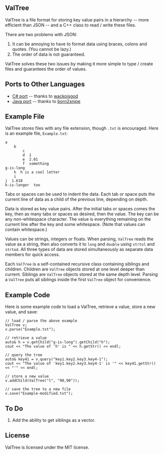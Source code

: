 ValTree
-------

ValTree is a file format for storing key value pairs in a hierarchy -- more efficient than JSON -- and a C++ class to read / write these files.

There are two problems with JSON:

1. It can be annoying to have to format data using braces, colons and quotes. (You cannot be lazy.)
2. The order of data is not guaranteed.

ValTree solves these two issues by making it more simple to type / create files and guarantees the order of values.


Ports to Other Languages
------------------------

* [C# port](https://github.com/wackoisgod/ValTreeCSharp) -- thanks to [wackoisgod](https://github.com/wackoisgod)
* [Java port](https://github.com/born2snipe/val-tree) -- thanks to [born2snipe](https://github.com/born2snipe)



Example File
------------

ValTree stores files with any file extension, though `.txt` is encouraged. Here is an example file, `Example.txt`:

	a
		b
			c
			d  1
			e  2.01
			f  something
	g-is-long
		h  h is a cool letter
		i
	j  1.618
	k-is-longer  too

Tabs or spaces can be used to indent the data. Each tab or space puts the current line of data as a child of the previous line, depending on depth.

Data is stored as key value pairs. After the initial tabs or spaces comes the key, then as many tabs or spaces as desired, then the value. The key can be any non-whitespace character. The value is everything remaining on the current line after the key and some whitespace. (Note that values can contain whitespace.)

Values can be strings, integers or floats. When parsing, `ValTree` reads the value as a string, then also converts it to `long` and `double` using `strtol` and `strtod`. All three types of data are stored simultaneously as separate data members for quick access.

Each `ValTree` is a self-contained recursive class containing siblings and children. Children are `ValTree` objects stored at one level deeper than current. Siblings are `ValTree` objects stored at the same depth level. Parsing a `ValTree` puts all siblings inside the first `ValTree` object for convenience.


Example Code
------------

Here is some example code to load a ValTree, retrieve a value, store a new value, and save:

	// load / parse the above example
	ValTree v;
	v.parse("Example.txt");
	
	// retrieve a value
	auto& h = v.getChild("g-is-long").getChild("h");
	cout << "The value of 'h' is " << h.getStr() << endl;
	
	// query the tree
	auto& key41 = v.query("key1.key2.key3.key4-1");
	cout << "The value of 'key1.key2.key3.key4-1' is '" << key41.getStr() << "'" << endl;

	// store a new value
	v.addChild(ValTree("l", "90,90"));
	
	// save the tree to a new file
	v.save("Example-modified.txt");

To Do
-----

1. Add the ability to get siblings as a vector.

License
-------

ValTree is licensed under the MIT license.


